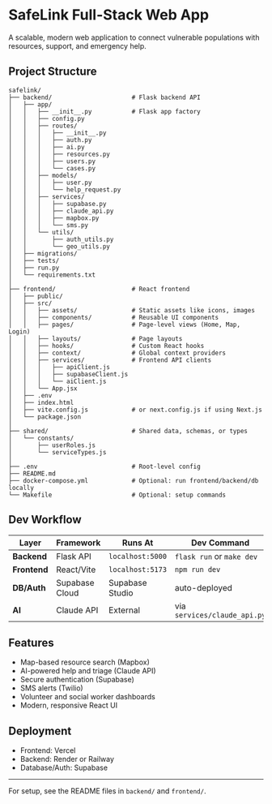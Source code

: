 # SafeLink Full-Stack Web App

A scalable, modern web application to connect vulnerable populations with resources, support, and emergency help.

## Project Structure

```
safelink/
├── backend/                      # Flask backend API
│   ├── app/
│   │   ├── __init__.py           # Flask app factory
│   │   ├── config.py
│   │   ├── routes/
│   │   │   ├── __init__.py
│   │   │   ├── auth.py
│   │   │   ├── ai.py
│   │   │   ├── resources.py
│   │   │   ├── users.py
│   │   │   └── cases.py
│   │   ├── models/
│   │   │   ├── user.py
│   │   │   └── help_request.py
│   │   ├── services/
│   │   │   ├── supabase.py
│   │   │   ├── claude_api.py
│   │   │   ├── mapbox.py
│   │   │   └── sms.py
│   │   └── utils/
│   │       ├── auth_utils.py
│   │       └── geo_utils.py
│   ├── migrations/
│   ├── tests/
│   ├── run.py
│   └── requirements.txt
│
├── frontend/                     # React frontend
│   ├── public/
│   ├── src/
│   │   ├── assets/               # Static assets like icons, images
│   │   ├── components/           # Reusable UI components
│   │   ├── pages/                # Page-level views (Home, Map, Login)
│   │   ├── layouts/              # Page layouts
│   │   ├── hooks/                # Custom React hooks
│   │   ├── context/              # Global context providers
│   │   ├── services/             # Frontend API clients
│   │   │   ├── apiClient.js
│   │   │   ├── supabaseClient.js
│   │   │   └── aiClient.js
│   │   └── App.jsx
│   ├── .env
│   ├── index.html
│   ├── vite.config.js            # or next.config.js if using Next.js
│   └── package.json
│
├── shared/                       # Shared data, schemas, or types
│   └── constants/
│       ├── userRoles.js
│       └── serviceTypes.js
│
├── .env                          # Root-level config
├── README.md
├── docker-compose.yml            # Optional: run frontend/backend/db locally
└── Makefile                      # Optional: setup commands
```

## Dev Workflow

| Layer        | Framework      | Runs At          | Dev Command                  |
| ------------ | -------------- | ---------------- | ---------------------------- |
| **Backend**  | Flask API      | `localhost:5000` | `flask run` or `make dev`    |
| **Frontend** | React/Vite     | `localhost:5173` | `npm run dev`                |
| **DB/Auth**  | Supabase Cloud | Supabase Studio  | auto-deployed                |
| **AI**       | Claude API     | External         | via `services/claude_api.py` |

## Features
- Map-based resource search (Mapbox)
- AI-powered help and triage (Claude API)
- Secure authentication (Supabase)
- SMS alerts (Twilio)
- Volunteer and social worker dashboards
- Modern, responsive React UI

## Deployment
- Frontend: Vercel
- Backend: Render or Railway
- Database/Auth: Supabase

---

For setup, see the README files in `backend/` and `frontend/`. 